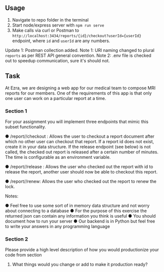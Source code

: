 ##  Usage

1. Navigate to repo folder in the terminal
2. Start node/express server with `npm run serve`
3. Make calls via curl or Postman to `http://localhost:3434/reports/{id}/checkout?userId={userId}` endpoint, where `id` and `userId` are any numbers.

Update 1: Postman collection added.
Note 1: URI naming changed to plural `reports` as per REST API general convention.
Note 2: .env file is checked out to speedup communication, sure it's should not.

## Task

At Ezra, we are designing a web app for our medical team to compose MRI reports for our
members. One of the requirements of this app is that only one user can work on a particular
report at a time.

### Section 1

For your assignment you will implement three endpoints that mimic this subset functionality.

● /report/<id>/checkout :
Allows the user to checkout a report document after which no other user can checkout
that report. If a report id does not exist, create it in your data structure.
If the release endpoint (see below) is not called, the checked out report is released after
a certain number of minutes. The time is configurable as an environment variable.

● /report/<id>/release :
Allows the user who checked out the report with id <id> to release the report, another
user should now be able to checkout this report.

● /report/<id>/renew:
Allows the user who checked out the report to renew the lock.

Notes:

● Feel free to use some sort of in memory data structure and not worry about connecting to a database
● For the purpose of this exercise the returned json can contain any information you think is useful
● You should document how to run your server
● Our backend is in Python but feel free to write your answers in any programming
language

### Section 2

Please provide a high level description of how you would productionize your code from section
1. What things would you change or add to make it production ready?